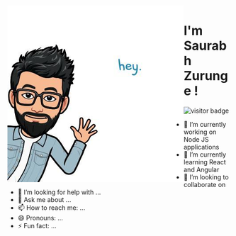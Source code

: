 <div style="float:left"> <img align="left" src="https://raw.githubusercontent.com/Rebel0504/Rebel0504/main/bitemoji2.jpeg" alt="visitor badge"/></div>

<h1>I'm Saurabh Zurunge !</h1>




  
 



<img src="https://github-readme-stats.vercel.app/api?username=Rebel0504&show_icons=true&theme=gruvbox" alt="visitor badge"/>










- 🔭 I’m currently working on Node JS applications
- 🌱 I’m currently learning React and Angular 
- 👯 I’m looking to collaborate on 
- 🤔 I’m looking for help with ...
- 💬 Ask me about ...
- 📫 How to reach me: ...
- 😄 Pronouns: ...
- ⚡ Fun fact: ...

